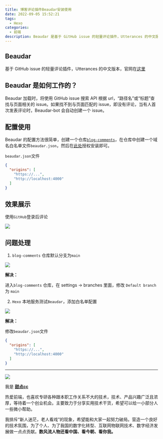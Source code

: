 ```yaml
---
title: 博客评论插件Beaudar安装使用
date: 2022-09-05 15:52:21
tags:
  - Hexo
categories:
  - 前端
description: Beaudar 是基于 GitHub issue 的轻量评论插件，Utterances 的中文版本，本篇记录怎么集成到博客里面使用
---
```


## Beaudar

基于 GitHub issue 的轻量评论插件，Utterances 的中文版本，官网在[这里](https://beaudar.lipk.org/)

## Beaudar 是如何工作的？
Beaudar 加载时，将使用 GitHub issue 搜索 API 根据 url，“路径名”或“标题”查找与页面相关的 issue。如果找不到与页面匹配的 issue，即没有评论，当有人首次发表评论时，Beaudar-bot 会自动创建一个 issue。

## 配置使用

Beaudar 的配置方法很简单，创建一个仓库[`blog-comments`](https://github.com/all-smile/blog-comments)，在仓库中创建一个域名白名单文件`beaudar.json`，然后在[此处](https://github.com/apps/beaudar)授权安装即可。

`beaudar.json`文件
```json
{
  "origins": [
    "https://...",
    "http://localhost:4000"
  ]
}
```

## 效果展示

使用`GitHub`登录后评论

![](https://pic.imgdb.cn/item/6315b40c16f2c2beb16136d9.jpg)

## 问题处理

1. `blog-comments` 仓库默认分支为`main`

![](https://pic.imgdb.cn/item/6315b22716f2c2beb15ee173.jpg)

**解决：**

进入`blog-comments` 仓库，在 settings -> branches 里面，修改 `Default branch` 为 `main`

2. `Hexo` 本地服务测试`Beaudar`，添加白名单配置

![](https://pic.imgdb.cn/item/6315b2a816f2c2beb15f64b2.jpg)

**解决：**

修改`beaudar.json`文件
```json
{
  "origins": [
    "https://...",
    "http://localhost:4000"
  ]
}
```

---


![](https://cdn.jsdelivr.net/gh/all-smile/nav@1.0.7/static/images/wind_girl.webp)


我是 [**甜点cc**](https://home.i-xiao.space/)

热爱前端，也喜欢专研各种跟本职工作关系不大的技术，技术、产品兴趣广泛且浓厚，等待着一个创业机会。主要致力于分享实用技术干货，希望可以给一小部分人一些微小帮助。

我排斥“新人迷茫，老人看戏”的现象，希望能和大家一起努力破局。营造一个良好的技术氛围，为了个人、为了我国的数字化转型、互联网物联网技术、数字经济发展做一点点贡献。**数风流人物还看中国、看今朝、看你我。**
